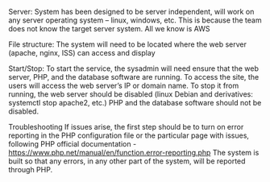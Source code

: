 Server:
  System has been designed to be server independent, will work on any server operating system – linux, windows, etc. This is because the team does not know the target server system. All we know is AWS

File structure:
  The system will need to be located where the web server (apache, nginx, ISS) can access and display
  
Start/Stop:
  To start the service, the sysadmin will need ensure that the web server, PHP, and the database software are running. To access the site, the users will access the web server’s IP or domain name.
  To stop it from running, the web server should be disabled (linux Debian and derivatives: systemctl stop apache2, etc.) PHP and the database software should not be disabled.

Troubleshooting
  If issues arise, the first step should be to turn on error reporting in the PHP configuration file or the particular page with issues, following PHP official documentation  - https://www.php.net/manual/en/function.error-reporting.php
  The system is built so that any errors, in any other part of the system, will be reported through PHP.
